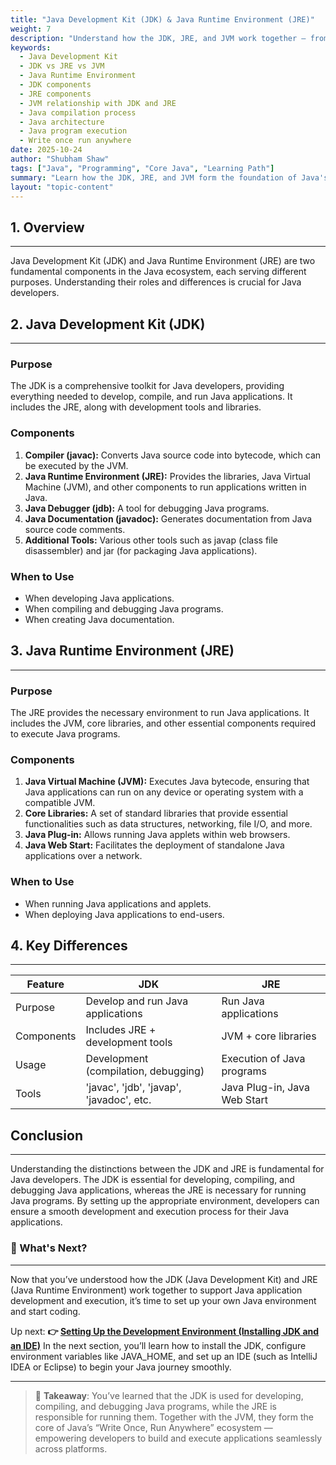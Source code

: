 ```yaml
---
title: "Java Development Kit (JDK) & Java Runtime Environment (JRE)"
weight: 7
description: "Understand how the JDK, JRE, and JVM work together — from writing and compiling code to executing Java applications across platforms."
keywords:
  - Java Development Kit
  - JDK vs JRE vs JVM
  - Java Runtime Environment
  - JDK components
  - JRE components
  - JVM relationship with JDK and JRE
  - Java compilation process
  - Java architecture
  - Java program execution
  - Write once run anywhere
date: 2025-10-24
author: "Shubham Shaw"
tags: ["Java", "Programming", "Core Java", "Learning Path"]
summary: "Learn how the JDK, JRE, and JVM form the foundation of Java's runtime environment — covering their components, roles, and interactions in program execution."
layout: "topic-content"
---
```


## 1. Overview

---

Java Development Kit (JDK) and Java Runtime Environment (JRE) are two fundamental components in the Java ecosystem, each serving different purposes. Understanding their roles and differences is crucial for Java developers.

## 2. Java Development Kit (JDK)

---

### Purpose

The JDK is a comprehensive toolkit for Java developers, providing everything needed to develop, compile, and run Java applications. It includes the JRE, along with development tools and libraries.

### Components

1. **Compiler (javac):** Converts Java source code into bytecode, which can be executed by the JVM.
2. **Java Runtime Environment (JRE):** Provides the libraries, Java Virtual Machine (JVM), and other components to run applications written in Java.
3. **Java Debugger (jdb):** A tool for debugging Java programs.
4. **Java Documentation (javadoc):** Generates documentation from Java source code comments.
5. **Additional Tools:** Various other tools such as javap (class file disassembler) and jar (for packaging Java applications).

### When to Use

- When developing Java applications.
- When compiling and debugging Java programs.
- When creating Java documentation.

## 3. Java Runtime Environment (JRE)

---

### Purpose

The JRE provides the necessary environment to run Java applications. It includes the JVM, core libraries, and other essential components required to execute Java programs.

### Components

1. **Java Virtual Machine (JVM):** Executes Java bytecode, ensuring that Java applications can run on any device or operating system with a compatible JVM.
2. **Core Libraries:** A set of standard libraries that provide essential functionalities such as data structures, networking, file I/O, and more.
3. **Java Plug-in:** Allows running Java applets within web browsers.
4. **Java Web Start:** Facilitates the deployment of standalone Java applications over a network.

### When to Use

- When running Java applications and applets.
- When deploying Java applications to end-users.

## 4. Key Differences

---

| Feature    | JDK                                      | JRE                          |
| ---------- | ---------------------------------------- | ---------------------------- |
| Purpose    | Develop and run Java applications        | Run Java applications        |
| Components | Includes JRE + development tools         | JVM + core libraries         |
| Usage      | Development (compilation, debugging)     | Execution of Java programs   |
| Tools      | 'javac', 'jdb', 'javap', 'javadoc', etc. | Java Plug-in, Java Web Start |

## Conclusion

---

​Understanding the distinctions between the JDK and JRE is fundamental for Java developers. The JDK is essential for developing, compiling, and debugging Java applications, whereas the JRE is necessary for running Java programs. By setting up the appropriate environment, developers can ensure a smooth development and execution process for their Java applications.

### 🔗 What's Next?

---

Now that you’ve understood how the JDK (Java Development Kit) and JRE (Java Runtime Environment) work together to support Java application development and execution, it’s time to set up your own Java environment and start coding.

Up next:
**👉 [Setting Up the Development Environment (Installing JDK and an IDE)](/learning/foundational-skills/core-java/1_introduction-to-java/1_8_setting-environment/)**
In the next section, you’ll learn how to install the JDK, configure environment variables like JAVA_HOME, and set up an IDE (such as IntelliJ IDEA or Eclipse) to begin your Java journey smoothly.

---

> 📝 **Takeaway**: You’ve learned that the JDK is used for developing, compiling, and debugging Java programs, while the JRE is responsible for running them. Together with the JVM, they form the core of Java’s “Write Once, Run Anywhere” ecosystem — empowering developers to build and execute applications seamlessly across platforms.
